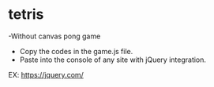 # tetris
-Without canvas pong game

* Copy the codes in the game.js file.
* Paste into the console of any site with jQuery integration.

EX: https://jquery.com/
